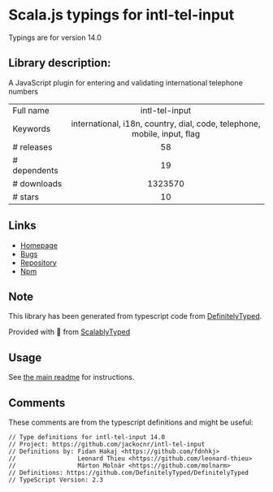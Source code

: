
# Scala.js typings for intl-tel-input

Typings are for version 14.0

## Library description:
A JavaScript plugin for entering and validating international telephone numbers

|                    |                 |
| ------------------ | :-------------: |
| Full name          | intl-tel-input |
| Keywords           | international, i18n, country, dial, code, telephone, mobile, input, flag |
| # releases         | 58 |
| # dependents       | 19 |
| # downloads        | 1323570 |
| # stars            | 10 |

## Links
- [Homepage](https://github.com/jackocnr/intl-tel-input#readme)
- [Bugs](https://github.com/jackocnr/intl-tel-input/issues)
- [Repository](https://github.com/jackocnr/intl-tel-input)
- [Npm](https://www.npmjs.com/package/intl-tel-input)
    


## Note
This library has been generated from typescript code from [DefinitelyTyped](https://definitelytyped.org).

Provided with :purple_heart: from [ScalablyTyped](https://github.com/oyvindberg/ScalablyTyped)

## Usage
See [the main readme](../../readme.md) for instructions.

## Comments

These comments are from the typescript definitions and might be useful:
```
// Type definitions for intl-tel-input 14.0
// Project: https://github.com/jackocnr/intl-tel-input
// Definitions by: Fidan Hakaj <https://github.com/fdnhkj>
//                 Leonard Thieu <https://github.com/leonard-thieu>
//                 Márton Molnár <https://github.com/molnarm>
// Definitions: https://github.com/DefinitelyTyped/DefinitelyTyped
// TypeScript Version: 2.3

```

